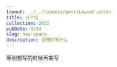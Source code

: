 ```yaml
---
layout: ../../layouts/postsLayout.astro
title: 占个位
collection: 2022
pubDate: 4/24
slug: new-space
description: 没想好写什么
---
```


等到想写的时候再来写